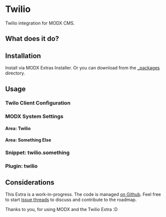 # Twilio

Twilio integration for MODX CMS.

## What does it do?


## Installation

Install via MODX Extras Installer. Or you can download from the [_packages](_packages) directory.

## Usage

### Twilo Client Configuration



### MODX System Settings



#### Area: Twilio


#### Area: Something Else


### Snippet: twilio.something



### Plugin: twilio



## Considerations

This Extra is a work-in-progress. The code is managed [on Github](https://github.com/sepiariver/twilio). Feel free to start [Issue threads](https://github.com/sepiariver/twilio) to discuss and contribute to the roadmap.


Thanks to you, for using MODX and the Twilio Extra :D
